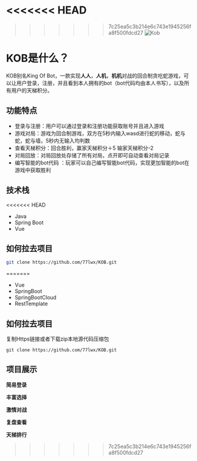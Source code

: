 <<<<<<< HEAD
=======

>>>>>>> 7c25ea5c3b214e6c743e1945256fa8f500fdcd27
![Kob](https://cdn.acwing.com/media/file_system/file/application/icon/1_d7f3b93efd-kob_D25f2sT.png)

# KOB是什么？

KOB别名King Of Bot，一款实现**人人**，**人机**，**机机**对战的回合制贪吃蛇游戏，可以让用户登录，注册，并且看到本人拥有的bot（bot代码均由本人书写），以及所有用户的天梯积分。


## 功能特点
*  登录与注册：用户可以通过登录和注册功能获取账号并且进入游戏
*  游戏对局：游戏为回合制游戏，双方在5秒内输入wasd进行蛇的移动，蛇与蛇，蛇与墙，5秒内无输入均判数
*  查看天梯积分：回合胜利，赢家天梯积分＋5   输家天梯积分-2
*  对局回放：对局回放处存储了所有对局，点开即可自动查看对局记录
*  编写智能的bot代码 ：玩家可以自己编写智能bot代码，实现更加智能的bot在游戏中获取胜利
## 技术栈
<<<<<<< HEAD
- Java
- Spring Boot
- Vue
## 如何拉去项目

```bash
git clone https://github.com/77lwx/KOB.git
```
=======
*  Vue
* SpringBoot
* SpringBootCloud
*  RestTemplate
## 如何拉去项目

复制Https链接或者下载zip本地源代码压缩包
```
git clone https://github.com/77lwx/KOB.git
```


## 项目展示
**简易登录**

**丰富选择**

**激情对战**

**复盘查看**

**天梯排行**
>>>>>>> 7c25ea5c3b214e6c743e1945256fa8f500fdcd27
